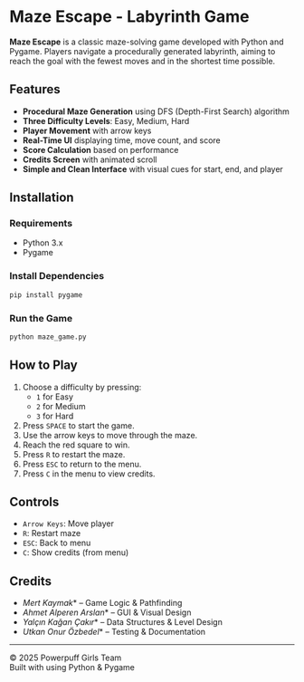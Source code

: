 # Maze Escape - Labyrinth Game

**Maze Escape** is a classic maze-solving game developed with Python and Pygame. Players navigate a procedurally generated labyrinth, aiming to reach the goal with the fewest moves and in the shortest time possible.

## Features

- **Procedural Maze Generation** using DFS (Depth-First Search) algorithm
- **Three Difficulty Levels**: Easy, Medium, Hard
- **Player Movement** with arrow keys
- **Real-Time UI** displaying time, move count, and score
- **Score Calculation** based on performance
- **Credits Screen** with animated scroll
- **Simple and Clean Interface** with visual cues for start, end, and player

## Installation

### Requirements

- Python 3.x
- Pygame

### Install Dependencies

```bash
pip install pygame
```

### Run the Game

```bash
python maze_game.py
```

## How to Play

1. Choose a difficulty by pressing:
   - `1` for Easy
   - `2` for Medium
   - `3` for Hard
2. Press `SPACE` to start the game.
3. Use the arrow keys to move through the maze.
4. Reach the red square to win.
5. Press `R` to restart the maze.
6. Press `ESC` to return to the menu.
7. Press `C` in the menu to view credits.

## Controls

- `Arrow Keys`: Move player
- `R`: Restart maze
- `ESC`: Back to menu
- `C`: Show credits (from menu)

## Credits

- *Mert Kaymak** – Game Logic & Pathfinding
- *Ahmet Alperen Arslan** – GUI & Visual Design
- *Yalçın Kağan Çakır** – Data Structures & Level Design 
- *Utkan Onur Özbedel** – Testing & Documentation

---

© 2025 Powerpuff Girls Team  
Built with using Python & Pygame
